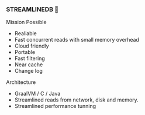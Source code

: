 ### STREAMLINEDB 👋
Mission Possible
- Realiable
- Fast concurrent reads with small memory overhead
- Cloud friendly
- Portable
- Fast filtering
- Near cache
- Change log

Architecture
- GraalVM / C / Java 
- Streamlined reads from network, disk and memory.
- Streamlined performance tunning


<!--
**streamlinedb/streamlinedb** is a ✨ _special_ ✨ repository because its `README.md` (this file) appears on your GitHub profile.

Here are some ideas to get you started:

- 🔭 I’m currently working on ...
- 🌱 I’m currently learning ...
- 👯 I’m looking to collaborate on ...
- 🤔 I’m looking for help with ...
- 💬 Ask me about ...
- 📫 How to reach me: ...
- 😄 Pronouns: ...
- ⚡ Fun fact: ...
-->
